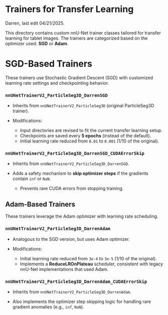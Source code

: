 # Trainers for Transfer Learning
Darren, last edit 04/21/2025.

This directory contains custom nnU-Net trainer classes tailored for transfer learning for tablet images. The trainers are categorized based on the optimizer used: **SGD** or **Adam**.

# SGD-Based Trainers
These trainers use Stochastic Gradient Descent (SGD) with customized learning rate settings and checkpointing behavior.

### `nnUNetTrainerV2_ParticleSeg3D_DarrenSGD`
- Inherits from `nnUNetTrainerV2_ParticleSeg3D` (original ParticleSeg3D trainer).

- Modifications:
  - Input directories are revised to fit the current transfer learning setup.
  - Checkpoints are saved every **5 epochs** (instead of the default).
  - Initial learning rate reduced from `0.01` to `0.001` (1/10 of the original).

### `nnUNetTrainerV2_ParticleSeg3D_DarrenSGD_CUDAErrorSkip`
- Inherits from `nnUNetTrainerV2_ParticleSeg3D_DarrenSGD`.

- Adds a safety mechanism to **skip optimizer steps** if the gradients contain `inf` or `NaN`.
  - Prevents rare CUDA errors from stopping training.

## Adam-Based Trainers
These trainers leverage the Adam optimizer with learning rate scheduling.

### `nnUNetTrainerV2_ParticleSeg3D_DarrenAdam`
- Analogous to the SGD version, but uses Adam optimizer.

- Modifications:
  - Initial learning rate reduced from `3e-4` to `3e-5` (1/10 of the original).
  - Implements a **ReduceLROnPlateau** scheduler, consistent with legacy nnU-Net implementations that used Adam.

### `nnUNetTrainerV2_ParticleSeg3D_DarrenAdam_CUDAErrorSkip`
- Inherits from `nnUNetTrainerV2_ParticleSeg3D_DarrenAdam`.

- Also implements the optimizer step skipping logic for handling rare gradient anomalies (e.g., `inf`, `NaN`).
